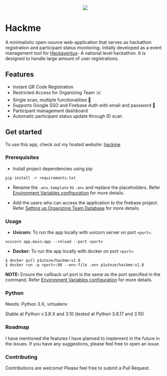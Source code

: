 <p align="center">
  <img src="https://results.pre-commit.ci/badge/github/p1utoze/Hackme/main.svg">
</p>

# Hackme
A minimalistic open-source web-application that serves as hackathon registration and participant status monitoring. Initally developed as a event management tool for [Hackaventus](https://hackaventus.com/)- A national level hackathon. It is designed to handle large amount of user registrations.

## Features

- Instant QR Code Registration
- Restricted Access for Organizing Team ✉️
- Single scan, multiple functionalities 📨
- Supports Google SSO and Firebase Auth with email and password 🤔
- Participant management dashboard
- Automatic participant status update through ID scan

## Get started
To use this app, check out my hosted website: [hackme](https://hackme.cloudns.nz)

### Prerequisites

- Install project dependencies using pip
```
pip install -r requirements.txt
```
- Rename the `.env.template` to `.env` and replace the placeholders. Refer [Environment Variables configuration](SETUP.md/#environment-variables-configuration
) for more details.

- Add the users who can access the application to the firebase project. Refer [Setting up Organizing Team Database](SETUP.md/#setting-up-organizing-team-database) for more details.

### Usage

- **Uvicorn:** To run the app locally with uvicorn server on port `<port>`.
```
uvicorn app.main:app --reload --port <port>
```
- **Docker:** To run the app locally with docker on port `<port>`.
```
$ docker pull p1utoze/hackme:v1.8
$ docker run -p <port>:80 --env-file .env p1utoze/hackme:v1.8
```
**NOTE:** Ensure the callback url port is the same as the port specified in the command. Refer [Environment Variables configuration](SETUP.md/#environment-variables-configuration
) for more details.

### Python

Needs: Python 3.X, virtualenv

Stable at Python v.3.8.X and 3.10 (tested at Python 3.8.17 and 3.10)

### Roadmap
I have mentioned the features I have planned to implement in the future in the issues. If you have any suggestions, please feel free to open an issue.
### Contributing

Contributions are welcome! Please feel free to submit a Pull Request.

